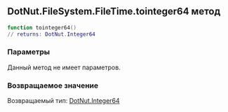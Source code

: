 ## DotNut.FileSystem.FileTime.tointeger64 метод


```lua
function tointeger64()
// returns: DotNut.Integer64
```


### Параметры

Данный метод не имеет параметров.

### Возвращаемое значение

Возвращаемый тип: [DotNut.Integer64](../../../DotNut/Integer64.md)

